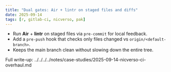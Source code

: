 ```yaml
---
title: "Dual gates: Air + lintr on staged files and diffs"
date: 2025-09-14
tags: [r, gitlab-ci, nicverso, pak]
---
```


- Run **Air** + **lintr** on staged files via `pre-commit` for local feedback.
- Add a `pre-push` hook that checks only files changed vs `origin/<default-branch>`.
- Keeps the main branch clean without slowing down the entire tree.

Full write-up: ../../../../notes/case-studies/2025-09-14-nicverso-ci-overhaul.md

